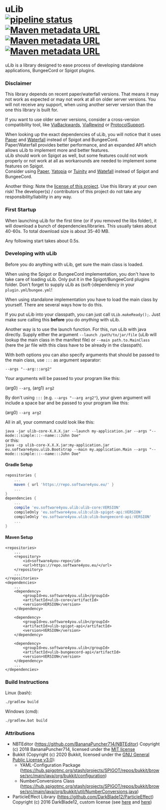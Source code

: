 # uLib <br>[![pipeline status](https://img.shields.io/gitlab/pipeline/software4you.eu/ulib/master)](https://gitlab.com/software4you.eu/ulib/-/commits/master) [![Maven metadata URL](https://img.shields.io/maven-metadata/v?color=blue&label=ulib-core&metadataUrl=https%3A%2F%2Frepo.software4you.eu%2Feu%2Fsoftware4you%2Fulib%2Fulib-core%2Fmaven-metadata.xml)](README.md#maven-setup) [![Maven metadata URL](https://img.shields.io/maven-metadata/v?color=blue&label=ulib-spigot-api&metadataUrl=https%3A%2F%2Frepo.software4you.eu%2Feu%2Fsoftware4you%2Fulib%2Fulib-spigot-api%2Fmaven-metadata.xml)](README.md#maven-setup) [![Maven metadata URL](https://img.shields.io/maven-metadata/v?color=blue&label=ulib-bungeecord-api&metadataUrl=https%3A%2F%2Frepo.software4you.eu%2Feu%2Fsoftware4you%2Fulib%2Fulib-bungeecord-api%2Fmaven-metadata.xml)](README.md#maven-setup)
uLib is a library designed to ease process of developing standalone applications, BungeeCord or Spigot plugins.

### Disclaimer
This library depends on recent paper/waterfall versions.
That means it may not work as expected or may not work at all on older server versions.
You will not receive any support, when using another server version than the one this library is built for.

If you want to use older server versions, consider a cross-version compatibility tool, like
[ViaBackwards](https://www.spigotmc.org/resources/viabackwards.27448/),
[ViaRewind](https://www.spigotmc.org/resources/viarewind.52109/) or
[ProtocolSupport](https://www.spigotmc.org/resources/protocolsupport.7201/).

When looking up the exact dependencies of uLib, you will notice that it uses [Paper](https://papermc.io/) and [Waterfall](https://github.com/PaperMC/Waterfall) instead of Spigot and BungeeCord.<br>
Paper/Waterfall provides better performance, and an expanded API which allows uLib to implement more and better features.<br>
uLib should work on Spigot as well, but some features could not work properly or not work at all as workarounds are needed to implement some features on Spigot.<br>
Consider using [Paper](https://papermc.io/), [Yatopia](https://yatopiamc.org/) or [Tuinity](https://github.com/Spottedleaf/Tuinity) and [Watefall](https://github.com/PaperMC/Waterfall) instead of Spigot and BungeeCord.

Another thing: Note the [license of this project](./LICENSE). Use this library at your own risk! The developer(s) / contributors of this project do not take any responsibility/liability in any way.

### First Startup
When launching uLib for the first time (or if you removed the libs folder), it will download a bunch of dependencies/libraries.
This usually takes about 40-60s. To total download size is about 35-40 MB.

Any following start takes about 0.5s.
### Developing with uLib
Before you do anything with uLib, get sure the main class is loaded.

When using the Spigot or BungeeCord implementation, you don't have to take care of loading uLib.
Only put it in the Spigot/BungeeCord plugins folder.
Don't forget to supply uLib as (soft-)dependency in your `plugin.yml`/`bungee.yml`!

When using standalone implementation you have to load the main class by yourself.
There are several ways how to do this.

If you put uLib into your classpath, you can just call `ULib.makeReady();`.
Just make sure calling this **before** you do _anything_ with uLib.

Another way is to use the launch function. For this, run uLib with java directly.
Supply either the argument `--launch /path/to/jar/file` (uLib will lookup the main class in the manifest file) or `--main path.to.MainClass` (here the jar file with this class have to be already in the classpath).

With both options you can also specify arguments that should be passed to the main class, use `:::` as argument separator:

`--args "--arg:::arg2"`<br>

Your arguments will be passed to your program like this:

(arg0) `--arg`, (arg1) `arg2`

By don't using `:::` (e.g. `--args "--arg arg2"`), your given argument will include a space bar and be passed to your program like this:

(arg0) `--arg arg2`

All in all, your command could look like this:

`java -jar ulib-core-X.X.X.jar --launch my-application.jar --args "--mode:::simple:::--name:::John Doe"`<br>
or this:<br>
`java -cp ulib-core-X.X.X.jar:my-application.jar eu.software4you.ulib.Bootstrap --main my.application.Main --args "--mode:::simple:::--name:::John Doe"`
#### Gradle Setup
```groovy
repositories {
    ...
    maven { url 'https://repo.software4you.eu/' }
    ...
}
dependencies {
    ...
    compile 'eu.software4you.ulib:ulib-core:VERSION'
    compileOnly 'eu.software4you.ulib:ulib-spigot-api:VERSION'
    compileOnly 'eu.software4you.ulib:ulib-bungeecord-api:VERSION'
    ...
}
```
#### Maven Setup
```
<repositories>
    ...
    <repository>
        <id>software4you-repo</id>
        <url>https://repo.software4you.eu/</url>
    </repository>
    ...
</repositories>
<dependencies>
    ...
    <dependency>
        <groupId>eu.software4you.ulib</groupId>
        <artifactId>ulib-core</artifactId>
        <version>VERSION</version>
    </dependency>
    
    <dependency>
        <groupId>eu.software4you.ulib</groupId>
        <artifactId>ulib-spigot-api</artifactId>
        <version>VERSION</version>
    </dependency>
    
    <dependency>
        <groupId>eu.software4you.ulib</groupId>
        <artifactId>ulib-bungeecord-api</artifactId>
        <version>VERSION</version>
    </dependency>
    ...
</dependencies>
```
### Build Instructions
Linux (bash):
```bash
./gradlew build
```

Windows (cmd):
```cmd
./gradlew.bat build
```

### Attributions
 - NBTEditor (https://github.com/BananaPuncher714/NBTEditor) Copyright (c) 2018 BananaPuncher714, licensed under the [MIT license](https://raw.githubusercontent.com/BananaPuncher714/NBTEditor/master/LICENSE)
 - Bukkit (Copyright (c) 2020 Bukkit, licensed under the [GNU General Public License v3.0](https://hub.spigotmc.org/stash/projects/SPIGOT/repos/bukkit/raw/LICENCE.txt)):
    - YAML-Configuration Package (https://hub.spigotmc.org/stash/projects/SPIGOT/repos/bukkit/browse/src/main/java/org/bukkit/configuration)
    - NumberConversions Class (https://hub.spigotmc.org/stash/projects/SPIGOT/repos/bukkit/browse/src/main/java/org/bukkit/util/NumberConversions.java)
 - ParticleEffect Library (https://github.com/DarkBlade12/ParticleEffect) Copyright (c) 2016 DarkBlade12, custom license (see [here](https://gitlab.com/software4you.eu/ulib/-/blob/master/ulib-spigot-api/src/main/java/eu/software4you/minecraft/multiversion/BukkitReflectionUtils.java) and [here](https://gitlab.com/software4you.eu/ulib/-/blob/master/ulib-spigot-api/src/main/java/eu/software4you/minecraft/multiversion/ParticleEffect.java))